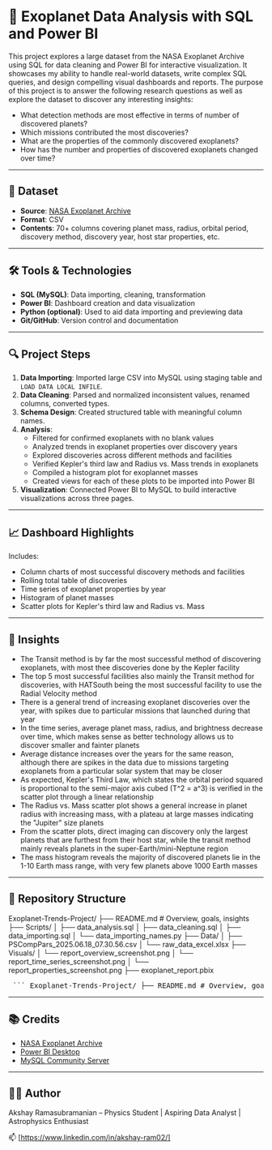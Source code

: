 # 🌌 Exoplanet Data Analysis with SQL and Power BI

This project explores a large dataset from the NASA Exoplanet Archive using SQL for data cleaning and Power BI for interactive visualization. It showcases my ability to handle real-world datasets, write complex SQL queries, and design compelling visual dashboards and reports. The purpose of this project is to answer the following research questions as well as explore the dataset to discover any interesting insights:

- What detection methods are most effective in terms of number of discovered planets?
- Which missions contributed the most discoveries?
- What are the properties of the commonly discovered exoplanets?
- How has the number and properties of discovered exoplanets changed over time?


---

## 📂 Dataset

- **Source**: [NASA Exoplanet Archive](https://exoplanetarchive.ipac.caltech.edu)
- **Format**: CSV
- **Contents**: 70+ columns covering planet mass, radius, orbital period, discovery method, discovery year, host star properties, etc.

---

## 🛠 Tools & Technologies

- **SQL (MySQL)**: Data importing, cleaning, transformation
- **Power BI**: Dashboard creation and data visualization
- **Python (optional)**: Used to aid data importing and previewing data
- **Git/GitHub**: Version control and documentation

---

## 🔍 Project Steps

1. **Data Importing**: Imported large CSV into MySQL using staging table and `LOAD DATA LOCAL INFILE`.
2. **Data Cleaning**: Parsed and normalized inconsistent values, renamed columns, converted types.
3. **Schema Design**: Created structured table with meaningful column names.
4. **Analysis**:
    - Filtered for confirmed exoplanets with no blank values
    - Analyzed trends in exoplanet properties over discovery years
    - Explored discoveries across different methods and facilities
    - Verified Kepler's third law and Radius vs. Mass trends in exoplanets
    - Compiled a histogram plot for exoplannet masses
    - Created views for each of these plots to be imported into Power BI
5. **Visualization**: Connected Power BI to MySQL to build interactive visualizations across three pages.

---

## 📈 Dashboard Highlights

Includes:
- Column charts of most successful discovery methods and facilities
- Rolling total table of discoveries
- Time series of exoplanet properties by year
- Histogram of planet masses
- Scatter plots for Kepler's third law and Radius vs. Mass
---

## 🚀 Insights

- The Transit method is by far the most successful method of discovering exoplanets, with most thee discoveries done by the Kepler facility
- The top 5 most successful facilities also mainly the Transit method for discoveries, with HATSouth being the most successful facility to
  use the Radial Velocity method
- There is a general trend of increasing exoplanet discoveries over the year, with spikes due to particular missions that launched during 
  that year
- In the time series, average planet mass, radius, and brightness decrease over time, which makes sense as better technology allows us 
  to discover smaller and fainter planets
- Average distance increases over the years for the same reason, although there are spikes in the data due to missions targeting
  exoplanets from a particular solar system that may be closer
- As expected, Kepler's Third Law, which states the orbital period squared is proportional to the semi-major axis cubed (T^2 = a^3) is verified
  in the scatter plot through a linear relationship
- The Radius vs. Mass scatter plot shows a general increase in planet radius with increasing mass, with a plateau at large masses indicating the 
  "Jupiter" size planets
- From the scatter plots, direct imaging can discovery only the largest planets that are furthest from their host star, while the transit method mainly
  reveals planets in the super-Earth/mini-Neptune region
- The mass histogram reveals the majority of discovered planets lie in the 1-10 Earth mass range, with very few planets above 1000 Earth masses

---

## 📁 Repository Structure
Exoplanet-Trends-Project/
├── README.md          # Overview, goals, insights
├── Scripts/
│   ├── data_analysis.sql
│   ├── data_cleaning.sql
│   ├── data_importing.sql
│   └── data_importing_names.py
├── Data/
│   ├── PSCompPars_2025.06.18_07.30.56.csv
│   └── raw_data_excel.xlsx
├── Visuals/
│   └── report_overview_screenshot.png
│   └── report_time_series_screenshot.png
│   └── report_properties_screenshot.png
├── exoplanet_report.pbix

<pre> ``` Exoplanet-Trends-Project/ ├── README.md # Overview, goals, and key insights ├── Scripts/ │ ├── data_importing.sql # SQL script to import raw data into MySQL │ ├── data_cleaning.sql # SQL script to clean and transform data │ ├── data_analysis.sql # SQL for aggregations, views, and insights │ └── data_importing_names.py # Python script to extract column names from CSV ├── Data/ │ ├── PSCompPars_2025.06.18_07.30.56.csv # Raw exoplanet data from NASA │ └── raw_data_excel.xlsx # Additional raw data in Excel format ├── Visuals/ │ ├── report_overview_screenshot.png # Power BI dashboard overview │ ├── report_time_series_screenshot.png # Time series of discoveries │ └── report_properties_screenshot.png # Distributions of planet properties ├── exoplanet_report.pbix # Final Power BI dashboard ``` </pre>

---

## 📚 Credits

- [NASA Exoplanet Archive](https://exoplanetarchive.ipac.caltech.edu)
- [Power BI Desktop](https://powerbi.microsoft.com/)
- [MySQL Community Server](https://dev.mysql.com/downloads/mysql/)

---

## 👨‍💻 Author

Akshay Ramasubramanian – Physics Student | Aspiring Data Analyst | Astrophysics Enthusiast

📫 [https://www.linkedin.com/in/akshay-ram02/]